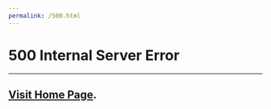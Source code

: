 ```yaml
---
permalink: /500.html
---
```

# 500 Internal Server Error
---
## <a href="{{ site.baseurl }}">Visit Home Page</a>.
